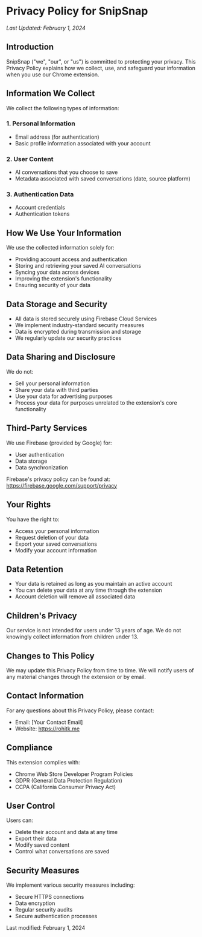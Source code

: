 # Privacy Policy for SnipSnap

*Last Updated: February 1, 2024*

## Introduction

SnipSnap ("we", "our", or "us") is committed to protecting your privacy. This Privacy Policy explains how we collect, use, and safeguard your information when you use our Chrome extension.

## Information We Collect

We collect the following types of information:

### 1. Personal Information
- Email address (for authentication)
- Basic profile information associated with your account

### 2. User Content
- AI conversations that you choose to save
- Metadata associated with saved conversations (date, source platform)

### 3. Authentication Data
- Account credentials
- Authentication tokens

## How We Use Your Information

We use the collected information solely for:
- Providing account access and authentication
- Storing and retrieving your saved AI conversations
- Syncing your data across devices
- Improving the extension's functionality
- Ensuring security of your data

## Data Storage and Security

- All data is stored securely using Firebase Cloud Services
- We implement industry-standard security measures
- Data is encrypted during transmission and storage
- We regularly update our security practices

## Data Sharing and Disclosure

We do not:
- Sell your personal information
- Share your data with third parties
- Use your data for advertising purposes
- Process your data for purposes unrelated to the extension's core functionality

## Third-Party Services

We use Firebase (provided by Google) for:
- User authentication
- Data storage
- Data synchronization

Firebase's privacy policy can be found at: https://firebase.google.com/support/privacy

## Your Rights

You have the right to:
- Access your personal information
- Request deletion of your data
- Export your saved conversations
- Modify your account information

## Data Retention

- Your data is retained as long as you maintain an active account
- You can delete your data at any time through the extension
- Account deletion will remove all associated data

## Children's Privacy

Our service is not intended for users under 13 years of age. We do not knowingly collect information from children under 13.

## Changes to This Policy

We may update this Privacy Policy from time to time. We will notify users of any material changes through the extension or by email.

## Contact Information

For any questions about this Privacy Policy, please contact:
- Email: [Your Contact Email]
- Website: https://rohitk.me

## Compliance

This extension complies with:
- Chrome Web Store Developer Program Policies
- GDPR (General Data Protection Regulation)
- CCPA (California Consumer Privacy Act)

## User Control

Users can:
- Delete their account and data at any time
- Export their data
- Modify saved content
- Control what conversations are saved

## Security Measures

We implement various security measures including:
- Secure HTTPS connections
- Data encryption
- Regular security audits
- Secure authentication processes

Last modified: February 1, 2024
